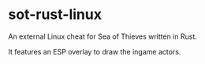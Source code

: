 # sot-rust-linux
An external Linux cheat for Sea of Thieves written in Rust.

It features an ESP overlay to draw the ingame actors.
